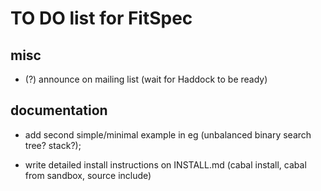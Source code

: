 TO DO list for FitSpec
======================

misc
----

* (?) announce on mailing list (wait for Haddock to be ready)


documentation
-------------

* add second simple/minimal example in eg
  (unbalanced binary search tree?  stack?);

* write detailed install instructions on INSTALL.md
  (cabal install, cabal from sandbox, source include)
